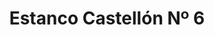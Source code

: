 ---
title: "Estanco Castellón Nº 6"
url: /castellon-de-la-plana/estanco-castellon-no-6/
shop: tabaco
---